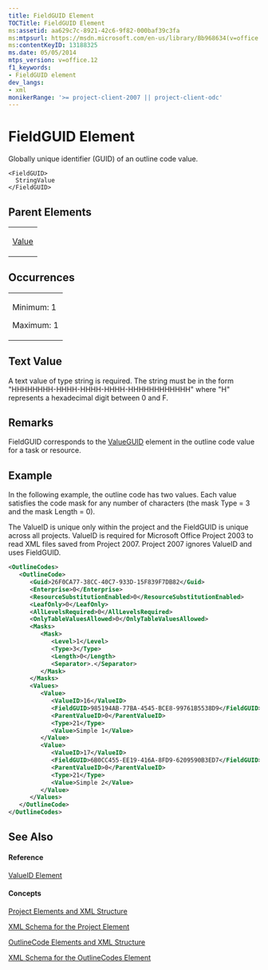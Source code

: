 ```yaml
---
title: FieldGUID Element
TOCTitle: FieldGUID Element
ms:assetid: aa629c7c-8921-42c6-9f82-000baf39c3fa
ms:mtpsurl: https://msdn.microsoft.com/en-us/library/Bb968634(v=office.12)
ms:contentKeyID: 13188325
ms.date: 05/05/2014
mtps_version: v=office.12
f1_keywords:
- FieldGUID element
dev_langs:
- xml
monikerRange: '>= project-client-2007 || project-client-odc'
---
```


# FieldGUID Element




Globally unique identifier (GUID) of an outline code value.

    <FieldGUID>
      StringValue
    </FieldGUID>

## Parent Elements

<table>
<colgroup>
<col style="width: 100%" />
</colgroup>
<tbody>
<tr class="odd">
<td><p><a href="value-element.md">Value</a></p></td>
</tr>
</tbody>
</table>

## Occurrences

<table>
<colgroup>
<col style="width: 100%" />
</colgroup>
<tbody>
<tr class="odd">
<td><p>Minimum: 1</p>
<p>Maximum: 1</p></td>
</tr>
</tbody>
</table>

## Text Value

A text value of type string is required. The string must be in the form "HHHHHHHH-HHHH-HHHH-HHHH-HHHHHHHHHHHH" where "H" represents a hexadecimal digit between 0 and F.

## Remarks

FieldGUID corresponds to the [ValueGUID](valueguid-element.md) element in the outline code value for a task or resource.

## Example

In the following example, the outline code has two values. Each value satisfies the code mask for any number of characters (the mask Type = 3 and the mask Length = 0).

The ValueID is unique only within the project and the FieldGUID is unique across all projects. ValueID is required for Microsoft Office Project 2003 to read XML files saved from Project 2007. Project 2007 ignores ValueID and uses FieldGUID.

``` xml
<OutlineCodes>
   <OutlineCode>
      <Guid>26F0CA77-38CC-40C7-933D-15F839F7DB82</Guid>
      <Enterprise>0</Enterprise>
      <ResourceSubstitutionEnabled>0</ResourceSubstitutionEnabled>
      <LeafOnly>0</LeafOnly>
      <AllLevelsRequired>0</AllLevelsRequired>
      <OnlyTableValuesAllowed>0</OnlyTableValuesAllowed>
      <Masks>
         <Mask>
            <Level>1</Level>
            <Type>3</Type>
            <Length>0</Length>
            <Separator>.</Separator>
         </Mask>
      </Masks>
      <Values>
         <Value>
            <ValueID>16</ValueID>
            <FieldGUID>985194AB-77BA-4545-BCE8-99761B5538D9</FieldGUID>
            <ParentValueID>0</ParentValueID>
            <Type>21</Type>
            <Value>Simple 1</Value>
         </Value>
         <Value>
            <ValueID>17</ValueID>
            <FieldGUID>6B0CC455-EE19-416A-8FD9-6209590B3ED7</FieldGUID>
            <ParentValueID>0</ParentValueID>
            <Type>21</Type>
            <Value>Simple 2</Value>
         </Value>
      </Values>
   </OutlineCode>
</OutlineCodes>
```

## See Also

#### Reference

[ValueID Element](valueid-element.md)

#### Concepts

[Project Elements and XML Structure](project-elements-and-xml-structure.md)

[XML Schema for the Project Element](xml-schema-for-the-project-element.md)

[OutlineCode Elements and XML Structure](outlinecode-elements-and-xml-structure.md)

[XML Schema for the OutlineCodes Element](xml-schema-for-the-outlinecodes-element.md)

